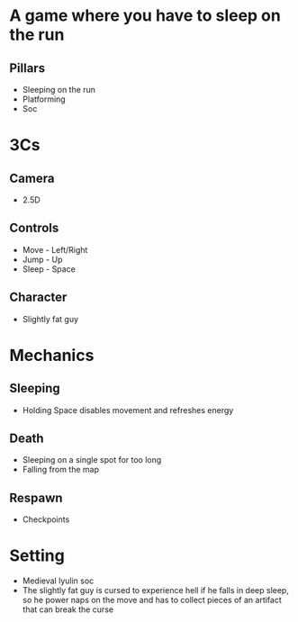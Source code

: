 # A game where you have to sleep on the run
## Pillars
- Sleeping on the run
- Platforming
- Soc

# 3Cs

## Camera 
- 2.5D

## Controls
- Move - Left/Right
- Jump - Up
- Sleep - Space

## Character
- Slightly fat guy

# Mechanics
## Sleeping
- Holding Space disables movement and refreshes energy

## Death
- Sleeping on a single spot for too long
- Falling from the map

## Respawn
- Checkpoints

# Setting
- Medieval lyulin soc
- The slightly fat guy is cursed to experience hell if he falls in deep sleep, so he power naps on the move and has to collect pieces of an artifact that can break the curse
